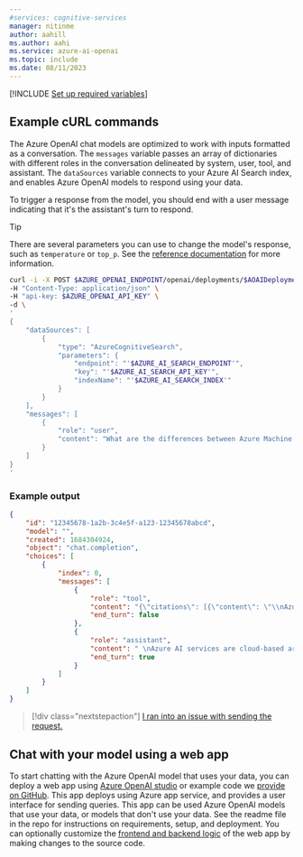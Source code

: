 ```yaml
---
#services: cognitive-services
manager: nitinme
author: aahill
ms.author: aahi
ms.service: azure-ai-openai
ms.topic: include
ms.date: 08/11/2023
---
```


[!INCLUDE [Set up required variables](./use-your-data-common-variables.md)]

## Example cURL commands

The Azure OpenAI chat models are optimized to work with inputs formatted as a conversation. The `messages` variable passes an array of dictionaries with different roles in the conversation delineated by system, user, tool, and assistant. The `dataSources` variable connects to your Azure AI Search index, and enables Azure OpenAI models to respond using your data.

To trigger a response from the model, you should end with a user message indicating that it's the assistant's turn to respond.

> [!TIP]
> There are several parameters you can use to change the model's response, such as `temperature` or `top_p`. See the [reference documentation](../reference.md#completions-extensions) for more information.

```bash
curl -i -X POST $AZURE_OPENAI_ENDPOINT/openai/deployments/$AOAIDeploymentId/extensions/chat/completions?api-version=2023-06-01-preview \
-H "Content-Type: application/json" \
-H "api-key: $AZURE_OPENAI_API_KEY" \
-d \
'
{
    "dataSources": [
        {
            "type": "AzureCognitiveSearch",
            "parameters": {
                "endpoint": "'$AZURE_AI_SEARCH_ENDPOINT'",
                "key": "'$AZURE_AI_SEARCH_API_KEY'",
                "indexName": "'$AZURE_AI_SEARCH_INDEX'"
            }
        }
    ],
    "messages": [
        {
            "role": "user",
            "content": "What are the differences between Azure Machine Learning and Azure AI services?"
        }
    ]
}
'
```

### Example output

```json
{
    "id": "12345678-1a2b-3c4e5f-a123-12345678abcd",
    "model": "",
    "created": 1684304924,
    "object": "chat.completion",
    "choices": [
        {
            "index": 0,
            "messages": [
                {
                    "role": "tool",
                    "content": "{\"citations\": [{\"content\": \"\\nAzure AI services are cloud-based artificial intelligence (AI) services...\", \"id\": null, \"title\": \"What is Azure AI services\", \"filepath\": null, \"url\": null, \"metadata\": {\"chunking\": \"orignal document size=250. Scores=0.4314117431640625 and 1.72564697265625.Org Highlight count=4.\"}, \"chunk_id\": \"0\"}], \"intent\": \"[\\\"Learn about Azure AI services.\\\"]\"}",
                    "end_turn": false
                },
                {
                    "role": "assistant",
                    "content": " \nAzure AI services are cloud-based artificial intelligence (AI) services that help developers build cognitive intelligence into applications without having direct AI or data science skills or knowledge. [doc1]. Azure Machine Learning is a cloud service for accelerating and managing the machine learning project lifecycle. [doc1].",
                    "end_turn": true
                }
            ]
        }
    ]
}
```

> [!div class="nextstepaction"]
> [I ran into an issue with sending the request.](https://microsoft.qualtrics.com/jfe/form/SV_0Cl5zkG3CnDjq6O?PLanguage=REST&Pillar=AOAI&Product=ownData&Page=quickstart&Section=Send-request)

## Chat with your model using a web app

To start chatting with the Azure OpenAI model that uses your data, you can deploy a web app using [Azure OpenAI studio](../concepts/use-your-data.md#deploy-to-a-copilot-preview-or-web-app) or example code we [provide on GitHub](https://go.microsoft.com/fwlink/?linkid=2244395). This app deploys using Azure app service, and provides a user interface for sending queries. This app can be used Azure OpenAI models that use your data, or models that don't use your data. See the readme file in the repo for instructions on requirements, setup, and deployment. You can optionally customize the [frontend and backend logic](../how-to/use-web-app.md#web-app-customization) of the web app by making changes to the source code.
